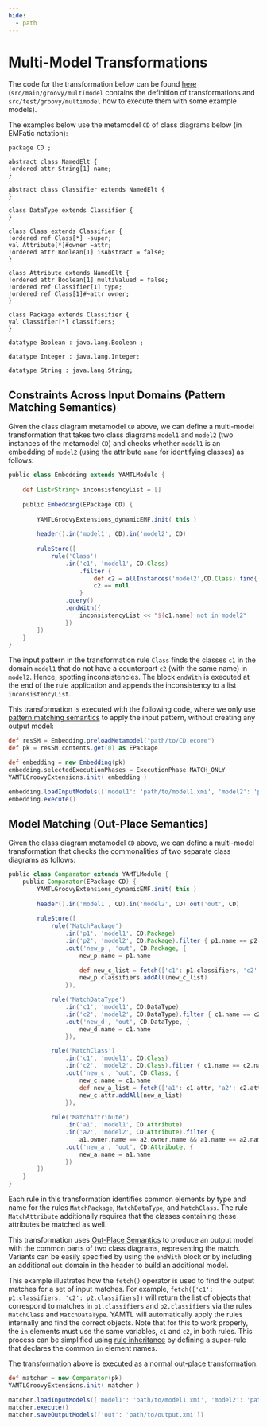 ```yaml
---
hide:
  - path
---
```


# Multi-Model Transformations

The code for the transformation below can be found [here](https://github.com/yamtl/examples/tree/master/multimodel) (`src/main/groovy/multimodel` contains the definition of transformations and `src/test/groovy/multimodel` how to execute them with some example models).

The examples below use the metamodel `CD` of class diagrams below (in EMFatic notation):

```emfatic
package CD ;

abstract class NamedElt {
!ordered attr String[1] name;
}

abstract class Classifier extends NamedElt {
}

class DataType extends Classifier {
}

class Class extends Classifier {
!ordered ref Class[*] ~super;
val Attribute[*]#owner ~attr;
!ordered attr Boolean[1] isAbstract = false;
}

class Attribute extends NamedElt {
!ordered attr Boolean[1] multiValued = false;
!ordered ref Classifier[1] type;
!ordered ref Class[1]#~attr owner;
}

class Package extends Classifier {
val Classifier[*] classifiers;
}

datatype Boolean : java.lang.Boolean ;

datatype Integer : java.lang.Integer;

datatype String : java.lang.String;
```

## Constraints Across Input Domains (Pattern Matching Semantics)

Given the class diagram metamodel `CD` above, we can define a multi-model transformation that takes two class diagrams `model1` and `model2` (two instances of the metamodel `CD`) and checks whether `model1` is an embedding of `model2` (using the attribute `name` for identifying classes) as follows:

```groovy
public class Embedding extends YAMTLModule {
	
	def List<String> inconsistencyList = []
	
	public Embedding(EPackage CD) {
		
		YAMTLGroovyExtensions_dynamicEMF.init( this )
		
		header().in('model1', CD).in('model2', CD)
		
		ruleStore([
			rule('Class')
				.in('c1', 'model1', CD.Class)
					.filter { 
						def c2 = allInstances('model2',CD.Class).find{ it.name == c1.name}
						c2 == null
					}
				.query()
				.endWith({
					inconsistencyList << "${c1.name} not in model2"
				})
		])
	}	
}
```

The input pattern in the transformation rule `Class` finds the classes `c1` in the domain `model1` that do not have a counterpart `c2` (with the same name) in `model2`. Hence, spotting inconsistencies. The block `endWith` is executed at the end of the rule application and appends the inconsistency to a list `inconsistencyList`.

This transformation is executed with the following code, where we only use [pattern matching semantics](https://yamtl.github.io/yamtl-reference.html#pattern-matching-semantics) to apply the input pattern, without creating any output model:

```groovy
def resSM = Embedding.preloadMetamodel("path/to/CD.ecore")
def pk = resSM.contents.get(0) as EPackage

def embedding = new Embedding(pk)
embedding.selectedExecutionPhases = ExecutionPhase.MATCH_ONLY
YAMTLGroovyExtensions.init( embedding )

embedding.loadInputModels(['model1': 'path/to/model1.xmi', 'model2': 'path/to/model2.xmi'])
embedding.execute()
```


## Model Matching (Out-Place Semantics)

Given the class diagram metamodel `CD` above, we can define a multi-model transformation that checks the commonalities of two separate class diagrams as follows:


```groovy
public class Comparator extends YAMTLModule {
	public Comparator(EPackage CD) {
		YAMTLGroovyExtensions_dynamicEMF.init( this )
		
		header().in('model1', CD).in('model2', CD).out('out', CD)
		
		ruleStore([
			rule('MatchPackage')
				.in('p1', 'model1', CD.Package)
				.in('p2', 'model2', CD.Package).filter { p1.name == p2.name }
				.out('new_p', 'out', CD.Package, {
					new_p.name = p1.name
					
					def new_c_list = fetch(['c1': p1.classifiers, 'c2': p2.classifiers])
					new_p.classifiers.addAll(new_c_list)
				}),

			rule('MatchDataType')
				.in('c1', 'model1', CD.DataType)
				.in('c2', 'model2', CD.DataType).filter { c1.name == c2.name }
				.out('new_d', 'out', CD.DataType, {
					new_d.name = c1.name
				}),

			rule('MatchClass')
				.in('c1', 'model1', CD.Class)
				.in('c2', 'model2', CD.Class).filter { c1.name == c2.name }
				.out('new_c', 'out', CD.Class, {
					new_c.name = c1.name
					def new_a_list = fetch(['a1': c1.attr, 'a2': c2.attr])
					new_c.attr.addAll(new_a_list)
				}),
			
			rule('MatchAttribute')
				.in('a1', 'model1', CD.Attribute)
				.in('a2', 'model2', CD.Attribute).filter { 
					a1.owner.name == a2.owner.name && a1.name == a2.name }
				.out('new_a', 'out', CD.Attribute, {
					new_a.name = a1.name
				})
		])
	}
}
```

Each rule in this transformation identifies common elements by type and name for the rules `MatchPackage`, `MatchDataType`, and `MatchClass`. The rule `MatchAttribute` additionally requires that the classes containing these attributes be matched as well.

This transformation uses [Out-Place Semantics](https://yamtl.github.io/yamtl-reference.html#out-place-transformation-semantics) to produce an output model with the common parts of two class diagrams, representing the match. Variants can be easily specified by using the `endWith` block or by including an additional `out` domain in the header to build an additional model.

This example illustrates how the `fetch()` operator is used to find the output matches for a set of input matches. For example, `fetch(['c1': p1.classifiers, 'c2': p2.classifiers])` will return the list of objects that correspond to matches in `p1.classifiers` and `p2.classifiers` via the rules `MatchClass` and `MatchDataType`. YAMTL will automatically apply the rules internally and find the correct objects. Note that for this to work properly, the `in` elements must use the same variables, `c1` and `c2`, in both rules. This process can be simplified using [rule inheritance](https://yamtl.github.io/yamtl-reference.html#rule-inheritance) by defining a super-rule that declares the common `in` element names.

The transformation above is executed as a normal out-place transformation:


```groovy
def matcher = new Comparator(pk)
YAMTLGroovyExtensions.init( matcher )

matcher.loadInputModels(['model1': 'path/to/model1.xmi', 'model2': 'path/to/model2.xmi'])
matcher.execute()
matcher.saveOutputModels(['out': 'path/to/output.xmi'])
```